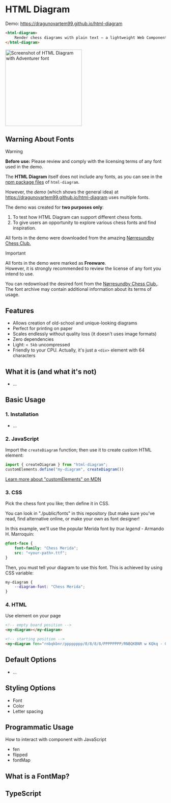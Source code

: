 # HTML Diagram

Demo: <a href="https://dragunovartem99.github.io/html-diagram" target="_blank">https://dragunovartem99.github.io/html-diagram</a>

```html
<html-diagram>
    Render chess diagrams with plain text – a lightweight Web Component
</html-diagram>
```
<img src="https://github.com/user-attachments/assets/acb26d89-d62e-4044-9fb1-b77c4869c877" width="240" alt="Screenshot of HTML Diagram with Adventurer font" >

## Warning About Fonts

> [!WARNING]
> **Before use:** Please review and comply with the licensing terms of any font used in the demo.

The **HTML Diagram** itself does not include any fonts, as you can see in the <a href="https://www.npmjs.com/package/html-diagram?activeTab=code">npm package files</a> of `html-diagram`.

However, the _demo_ (which shows the general idea) at <a href="https://dragunovartem99.github.io/html-diagram" target="_blank">https://dragunovartem99.github.io/html-diagram</a> uses multiple fonts.

The demo was created for **two purposes only**:
1. To test how HTML Diagram can support different chess fonts.
2. To give users an opportunity to explore various chess fonts and find inspiration.

All fonts in the demo were downloaded from the amazing <a href="https://www.enpassant.dk/chess/fonteng.htm" target="_blank">Nørresundby Chess Club.</a>

> [!IMPORTANT]
> All fonts in the demo were marked as **Freeware**.  
> However, it is strongly recommended to review the license of any font you intend to use.
>
> You can redownload the desired font from the <a href="https://www.enpassant.dk/chess/fonteng.htm" target="_blank">Nørresundby Chess Club.</a>.  
> The font archive may contain additional information about its terms of usage.

## Features

- Allows creation of old-school and unique-looking diagrams
- Perfect for printing on paper
- Scales endlessly without quality loss (it doesn't uses image formats)
- Zero dependencies
- Light: `< 5kb` uncompressed
- Friendly to your CPU. Actually, it's just a `<div>` element with 64 characters

## What it is (and what it's not)

- ...

## Basic Usage

### 1. Installation

- ...

### 2. JavaScript

Import the `createDiagram` function; then use it to create custom HTML element:

```js
import { createDiagram } from "html-diagram";
customElements.define("my-diagram", createDiagram())
```

[Learn more about "customElements" on MDN](https://developer.mozilla.org/en-US/docs/Web/API/Web_components/Using_custom_elements)

### 3. CSS

Pick the chess font you like; then define it in CSS.

You can look in "./public/fonts" in this repository (but make sure you've read, find alternative online, or make your own as font designer!

In this example, we'll use the popular Merida font by _true legend_ - Armando H. Marroquin:

```css
@font-face {
    font-family: "Chess Merida";
    src: "<your-path>.ttf";
}
```

Then, you must tell your diagram to use this font. This is achieved by using CSS variable:

```css
my-diagram {
    --diagram-font: "Chess Merida";
}
```

### 4. HTML
Use element on your page

```html
<!-- empty board position -->
<my-diagram></my-diagram>

<!-- starting position -->
<my-diagram fen="rnbqkbnr/pppppppp/8/8/8/8/PPPPPPPP/RNBQKBNR w KQkq - 0 1"></my-diagram>
```

## Default Options

- ...

## Styling Options

- Font
- Color
- Letter spacing

## Programmatic Usage

How to interact with component with JavaScript

- fen
- flipped
- fontMap

## What is a FontMap?

## TypeScript

